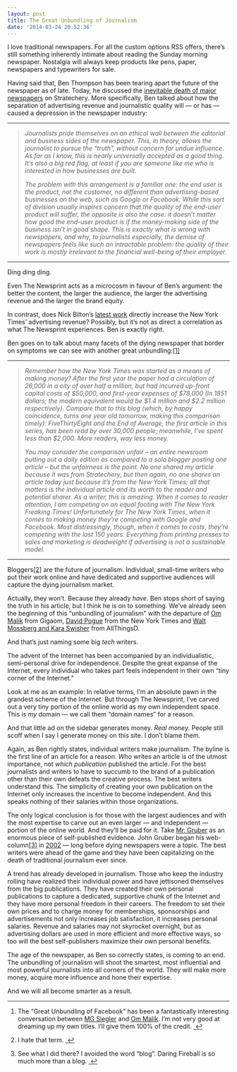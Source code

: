 ```yaml
---
layout: post
title: The Great Unbundling of Journalism
date: '2014-03-24 20:52:36'
---
```


<p data-preserve-html-node="true">I love traditional newspapers. For all the custom options RSS offers, there&#8217;s still something inherently intimate about reading the Sunday morning newspaper. Nostalgia will always keep products like pens, paper, newspapers and typewriters for sale. </p>

<p data-preserve-html-node="true">Having said that, Ben Thompson has been tearing apart the future of the newspaper as of late. Today, he discussed the <a data-preserve-html-node="true" href="http://stratechery.com/2014/newspapers-are-dead-long-live-journalism/">inevitable death of major newspapers</a> on Stratechery. More specifically, Ben talked about how the separation of advertising revenue and journalistic quality will — or has — caused a depression in the newspaper industry:</p>

<hr data-preserve-html-node="true">

<blockquote data-preserve-html-node="true">
<p data-preserve-html-node="true"><em data-preserve-html-node="true">Journalists pride themselves on an ethical wall between the editorial and business sides of the newspaper. This, in theory, allows the journalist to pursue the “truth”, without concern for undue influence. As far as I know, this is nearly universally accepted as a good thing. It’s also a big red flag, at least if you are someone like me who is interested in how businesses are built.</em></p>

<p data-preserve-html-node="true"><em data-preserve-html-node="true">The problem with this arrangement is a familiar one: the end user is the product, not the customer, no different than advertising-based businesses on the web, such as Google or Facebook. While this sort of division usually inspires concern that the quality of the end-user product will suffer, the opposite is also the case: it doesn’t matter how good the end-user product is if the money-making side of the business isn’t in good shape. This is exactly what is wrong with newspapers, and why, to journalists especially, the demise of newspapers feels like such an intractable problem: the quality of their work is mostly irrelevant to the financial well-being of their employer.</em></p>
</blockquote>

<hr data-preserve-html-node="true">

<p data-preserve-html-node="true">Ding ding ding.</p>

<p data-preserve-html-node="true">Even The Newsprint acts as a microcosm in favour of Ben&#8217;s argument: the better the content, the larger the audience, the larger the advertising revenue and the larger the brand equity. </p>

<p data-preserve-html-node="true">In contrast, does Nick Bilton&#8217;s <a data-preserve-html-node="true" href="http://bits.blogs.nytimes.com/author/nick-bilton/">latest work</a> directly increase the New York Times&#8217; advertising revenue? Possibly, but it&#8217;s not as direct a correlation as what The Newsprint experiences. Ben is exactly right.</p>

<p data-preserve-html-node="true">Ben goes on to talk about many facets of the dying newspaper that border on symptoms we can see with another great unbundling:<a data-preserve-html-node="true" href="#fn:1" id="fnref:1" title="see footnote" class="footnote">[1]</a> </p>

<hr data-preserve-html-node="true">

<blockquote data-preserve-html-node="true">
<p data-preserve-html-node="true"><em data-preserve-html-node="true">Remember how the New York Times was started as a means of making money? After the first year the paper had a circulation of 26,000 in a city of over half a million, but had incurred up-front capital costs of $50,000, and first-year expenses of $78,000 (In 1851 dollars; the modern equivalent would be $1.4 million and $2.2 million respectively). Compare that to this blog (which, by happy coincidence, turns one year old tomorrow, making this comparison timely): FiveThirtyEight and the End of Average, the first article in this series, has been read by over 30,000 people; meanwhile, I’ve spent less than $2,000. More readers, way less money.</em></p>

<p data-preserve-html-node="true"><em data-preserve-html-node="true">You may consider the comparison unfair – an entire newsroom putting out a daily edition as compared to a solo blogger posting one article – but the unfairness is the point. No one shared my article because it was from Stratechery, but then again, no one shares an article today just because it’s from the New York Times; all that matters is the individual article and its worth to the reader and potential sharer. As a writer, this is amazing. When it comes to reader attention, I am competing on an equal footing with The New York Freaking Times! Unfortunately for The New York Times, when it comes to making money they’re competing with Google and Facebook. Most distressingly, though, when it comes to costs, they’re competing with the last 150 years. Everything from printing presses to sales and marketing is deadweight if advertising is not a sustainable model.</em></p>
</blockquote>

<hr data-preserve-html-node="true">

<p data-preserve-html-node="true">Bloggers<a data-preserve-html-node="true" href="#fn:2" id="fnref:2" title="see footnote" class="footnote">[2]</a> are the future of journalism. Individual, small-time writers who put their work online and have dedicated and supportive audiences will capture the dying journalism market. </p>

<p data-preserve-html-node="true">Actually, they won&#8217;t. Because they already <em data-preserve-html-node="true">have</em>. Ben stops short of saying the truth in his article, but I think he is on to something. We&#8217;ve already seen the beginning of this &#8220;unbundling of journalism&#8221; with the departure of <a data-preserve-html-node="true" href="http://om.co/2014/02/20/joining-true-ventures-as-a-partner/">Om Malik</a> from Gigaom, <a data-preserve-html-node="true" href="http://pogueman.tumblr.com/post/64682813641/goodbye-and-hello">David Pogue</a> from the New York Times and <a data-preserve-html-node="true" href="http://allthingsd.com/20131231/you-say-goodbye-and-we-say-hello/">Walt Mossberg and Kara Swisher</a> from AllThingsD.</p>

<p data-preserve-html-node="true">And that&#8217;s just naming some big <em data-preserve-html-node="true">tech</em> writers. </p>

<p data-preserve-html-node="true">The advent of the Internet has been accompanied by an individualistic, semi-personal drive for independence. Despite the great expanse of the Internet, every individual who takes part feels independent in their own &#8220;tiny corner of the Internet.&#8221; </p>

<p data-preserve-html-node="true">Look at me as an example: In relative terms, I&#8217;m an absolute pawn in the grandest scheme of the Internet. But through The Newsprint, I&#8217;ve carved out a very tiny portion of the online world as my own independent space. This is <em data-preserve-html-node="true">my</em> domain — we call them &#8220;domain names&#8221; for a reason.</p>

<p data-preserve-html-node="true">And that little ad on the sidebar generates money. <em data-preserve-html-node="true">Real money</em>. People still scoff when I say I generate money on this site. I don&#8217;t blame them.</p>

<p data-preserve-html-node="true">Again, as Ben rightly states, individual writers make journalism. The byline is the first line of an article for a reason. <em data-preserve-html-node="true">Who</em> writes an article is of the utmost importance, not <em data-preserve-html-node="true">which publication</em> published the article. For the best journalists and writers to have to succumb to the brand of a publication other than their own defeats the creative process. The best writers understand this. The simplicity of creating your own publication on the Internet only increases the incentive to become independent. And this speaks nothing of their salaries within those organizations. </p>

<p data-preserve-html-node="true">The only logical conclusion is for those with the largest audiences and with the most expertise to carve out an even larger — and independent — portion of the online world. And they&#8217;ll be paid for it. Take <a data-preserve-html-node="true" href="http://daringfireball.net/feeds/sponsors/">Mr. Gruber</a> as an enormous piece of self-published evidence. John Gruber began his web-column<a data-preserve-html-node="true" href="#fn:3" id="fnref:3" title="see footnote" class="footnote">[3]</a> in <a data-preserve-html-node="true" href="http://daringfireball.net/archive/">2002</a> — long before dying newspapers were a topic. The best writers were ahead of the game and they have been capitalizing on the death of traditional journalism ever since. </p>

<p data-preserve-html-node="true">A trend has already developed in journalism. Those who keep the industry rolling have realized their individual power and have jettisoned themselves from the big publications. They have created their own personal publications to capture a dedicated, supportive chunk of the Internet and they have more personal freedom in their careers. The freedom to set their own prices and to charge money for memberships, sponsorships and advertisements not only increases job satisfaction, it increases personal salaries. Revenue and salaries may not skyrocket overnight, but as advertising dollars are used in more efficient and more effective ways, so too will the best self-publishers maximize their own personal benefits.</p>

<p data-preserve-html-node="true">The age of the newspaper, as Ben so correctly states, is coming to an end. The unbundling of journalism will shoot the smartest, most influential and most powerful journalists into all corners of the world. They will make more money, acquire more influence and hone their expertise. </p>

<p data-preserve-html-node="true">And we will all become smarter as a result.</p>

<div data-preserve-html-node="true" class="footnotes">
<hr data-preserve-html-node="true" />
<ol data-preserve-html-node="true">

<li data-preserve-html-node="true" id="fn:1">
<p data-preserve-html-node="true">The &#8220;Great Unbundling of Facebook&#8221; has been a fantastically interesting conversation between <a data-preserve-html-node="true" href="http://parislemon.com/post/75128375844/the-age-of-the-social-network-is-ending">MG Siegler</a> and <a data-preserve-html-node="true" href="http://www.fastcompany.com/3023369/technovore/facebook-backlash">Om Malik</a>. I&#8217;m not very good at dreaming up my own titles. I&#8217;ll give them 100% of the credit. <a data-preserve-html-node="true" href="#fnref:1" title="return to article" class="reversefootnote">&#160;&#8617;</a></p>
</li>

<li data-preserve-html-node="true" id="fn:2">
<p data-preserve-html-node="true">I hate that term. <a data-preserve-html-node="true" href="#fnref:2" title="return to article" class="reversefootnote">&#160;&#8617;</a></p>
</li>

<li data-preserve-html-node="true" id="fn:3">
<p data-preserve-html-node="true">See what I did there? I avoided the word &#8220;blog&#8221;. Daring Fireball is so much more than a blog. <a data-preserve-html-node="true" href="#fnref:3" title="return to article" class="reversefootnote">&#160;&#8617;</a></p>
</li>

</ol>
</div>